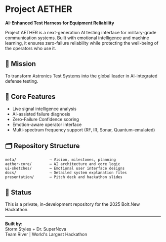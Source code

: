 # Project AETHER

**AI-Enhanced Test Harness for Equipment Reliability**

Project AETHER is a next-generation AI testing interface for military-grade communication systems. Built with emotional intelligence and machine learning, it ensures zero-failure reliability while protecting the well-being of the operators who use it.

## 🌟 Mission

To transform Astronics Test Systems into the global leader in AI-integrated defense testing.

## 🧠 Core Features

- Live signal intelligence analysis
- AI-assisted failure diagnosis
- Zero-Failure Confidence scoring
- Emotion-aware operator interface
- Multi-spectrum frequency support (RF, IR, Sonar, Quantum-emulated)

## 🗂️ Repository Structure

```
meta/               → Vision, milestones, planning
aether-core/        → AI architecture and core logic
ui-sketches/        → Emotional user interface designs
docs/               → Detailed system explanation files
presentation/       → Pitch deck and hackathon slides
```

## 🔐 Status

This is a private, in-development repository for the 2025 Bolt.New Hackathon.

---

**Built by:**  
Storm Styles + Dr. SuperNova  
Team River | World's Largest Hackathon
